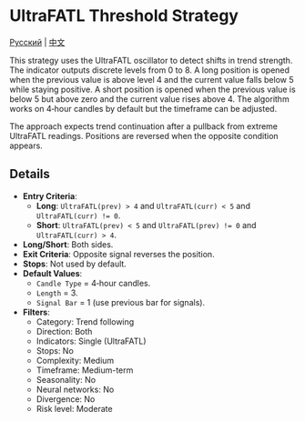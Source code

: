 # UltraFATL Threshold Strategy
[Русский](README_ru.md) | [中文](README_cn.md)

This strategy uses the UltraFATL oscillator to detect shifts in trend strength. The indicator outputs discrete levels from 0 to 8. A long position is opened when the previous value is above level 4 and the current value falls below 5 while staying positive. A short position is opened when the previous value is below 5 but above zero and the current value rises above 4. The algorithm works on 4‑hour candles by default but the timeframe can be adjusted.

The approach expects trend continuation after a pullback from extreme UltraFATL readings. Positions are reversed when the opposite condition appears.

## Details

- **Entry Criteria**:
  - **Long**: `UltraFATL(prev) > 4` and `UltraFATL(curr) < 5` and `UltraFATL(curr) != 0`.
  - **Short**: `UltraFATL(prev) < 5` and `UltraFATL(prev) != 0` and `UltraFATL(curr) > 4`.
- **Long/Short**: Both sides.
- **Exit Criteria**: Opposite signal reverses the position.
- **Stops**: Not used by default.
- **Default Values**:
  - `Candle Type` = 4‑hour candles.
  - `Length` = 3.
  - `Signal Bar` = 1 (use previous bar for signals).
- **Filters**:
  - Category: Trend following
  - Direction: Both
  - Indicators: Single (UltraFATL)
  - Stops: No
  - Complexity: Medium
  - Timeframe: Medium-term
  - Seasonality: No
  - Neural networks: No
  - Divergence: No
  - Risk level: Moderate
